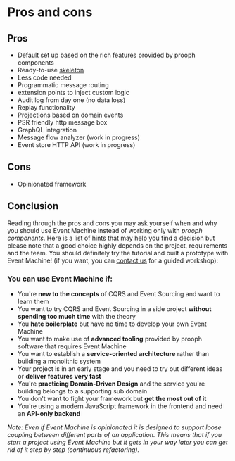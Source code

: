 # Pros and cons

## Pros

- Default set up based on the rich features provided by prooph components
- Ready-to-use [skeleton](https://github.com/proophsoftware/event-machine-skeleton) 
- Less code needed
- Programmatic message routing
- extension points to inject custom logic
- Audit log from day one (no data loss)
- Replay functionality 
- Projections based on domain events
- PSR friendly http message box 
- GraphQL integration 
- Message flow analyzer (work in progress)
- Event store HTTP API (work in progress)

## Cons

- Opinionated framework

## Conclusion

Reading through the pros and cons you may ask yourself when and why you should use Event Machine instead of working only with *prooph components*.
Here is a list of hints that may help you find a decision but please note that a good choice highly depends on the project, requirements
and the team. You should definitely try the tutorial and built a prototype with Event Machine! 
(if you want, you can [contact us](http://getprooph.org/#get-in-touch) for a guided workshop):

### You can use Event Machine if:

- You're **new to the concepts** of CQRS and Event Sourcing and want to learn them
- You want to try CQRS and Event Sourcing in a side project **without spending too much time** with the theory
- You **hate boilerplate** but have no time to develop your own Event Machine
- You want to make use of **advanced tooling** provided by prooph software that requires Event Machine
- You want to establish a **service-oriented architecture** rather than building a monolithic system
- Your project is in an early stage and you need to try out different ideas or **deliver features very fast**
- You're **practicing Domain-Driven Design** and the service you're building belongs to a supporting sub domain
- You don't want to fight your framework but **get the most out of it**
- You're using a modern JavaScript framework in the frontend and need an **API-only backend**

*Note: Even if Event Machine is opinionated it is designed to support loose coupling between different parts of an application.
This means that if you start a project using Event Machine but it gets in your way later you can get rid of it step by step 
(continuous refactoring).*



